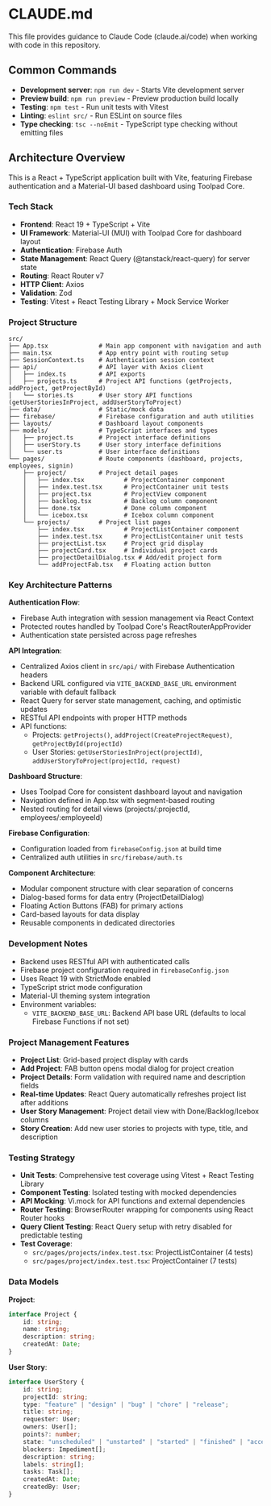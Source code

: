 # CLAUDE.md

This file provides guidance to Claude Code (claude.ai/code) when working with code in this repository.

## Common Commands

- **Development server**: `npm run dev` - Starts Vite development server
- **Preview build**: `npm run preview` - Preview production build locally
- **Testing**: `npm test` - Run unit tests with Vitest
- **Linting**: `eslint src/` - Run ESLint on source files
- **Type checking**: `tsc --noEmit` - TypeScript type checking without emitting files

## Architecture Overview

This is a React + TypeScript application built with Vite, featuring Firebase authentication and a Material-UI based dashboard using Toolpad Core.

### Tech Stack
- **Frontend**: React 19 + TypeScript + Vite
- **UI Framework**: Material-UI (MUI) with Toolpad Core for dashboard layout
- **Authentication**: Firebase Auth
- **State Management**: React Query (@tanstack/react-query) for server state
- **Routing**: React Router v7
- **HTTP Client**: Axios
- **Validation**: Zod
- **Testing**: Vitest + React Testing Library + Mock Service Worker

### Project Structure
```
src/
├── App.tsx              # Main app component with navigation and auth
├── main.tsx             # App entry point with routing setup
├── SessionContext.ts    # Authentication session context
├── api/                 # API layer with Axios client
│   ├── index.ts         # API exports
│   ├── projects.ts      # Project API functions (getProjects, addProject, getProjectById)
│   └── stories.ts       # User story API functions (getUserStoriesInProject, addUserStoryToProject)
├── data/                # Static/mock data
├── firebase/            # Firebase configuration and auth utilities
├── layouts/             # Dashboard layout components
├── models/              # TypeScript interfaces and types
│   ├── project.ts       # Project interface definitions
│   ├── userStory.ts     # User story interface definitions
│   └── user.ts          # User interface definitions
└── pages/               # Route components (dashboard, projects, employees, signin)
    ├── project/         # Project detail pages
    │   ├── index.tsx           # ProjectContainer component
    │   ├── index.test.tsx      # ProjectContainer unit tests
    │   ├── project.tsx         # ProjectView component
    │   ├── backlog.tsx         # Backlog column component
    │   ├── done.tsx            # Done column component
    │   └── icebox.tsx          # Icebox column component
    └── projects/        # Project list pages
        ├── index.tsx           # ProjectListContainer component
        ├── index.test.tsx      # ProjectListContainer unit tests
        ├── projectList.tsx     # Project grid display
        ├── projectCard.tsx     # Individual project cards
        ├── projectDetailDialog.tsx # Add/edit project form
        └── addProjectFab.tsx   # Floating action button
```

### Key Architecture Patterns

**Authentication Flow**:
- Firebase Auth integration with session management via React Context
- Protected routes handled by Toolpad Core's ReactRouterAppProvider
- Authentication state persisted across page refreshes

**API Integration**:
- Centralized Axios client in `src/api/` with Firebase Authentication headers
- Backend URL configured via `VITE_BACKEND_BASE_URL` environment variable with default fallback
- React Query for server state management, caching, and optimistic updates
- RESTful API endpoints with proper HTTP methods
- API functions: 
  - Projects: `getProjects()`, `addProject(CreateProjectRequest)`, `getProjectById(projectId)`
  - User Stories: `getUserStoriesInProject(projectId)`, `addUserStoryToProject(projectId, request)`

**Dashboard Structure**:
- Uses Toolpad Core for consistent dashboard layout and navigation
- Navigation defined in App.tsx with segment-based routing
- Nested routing for detail views (projects/:projectId, employees/:employeeId)

**Firebase Configuration**:
- Configuration loaded from `firebaseConfig.json` at build time
- Centralized auth utilities in `src/firebase/auth.ts`

**Component Architecture**:
- Modular component structure with clear separation of concerns
- Dialog-based forms for data entry (ProjectDetailDialog)
- Floating Action Buttons (FAB) for primary actions
- Card-based layouts for data display
- Reusable components in dedicated directories

### Development Notes

- Backend uses RESTful API with authenticated calls
- Firebase project configuration required in `firebaseConfig.json`
- Uses React 19 with StrictMode enabled
- TypeScript strict mode configuration
- Material-UI theming system integration
- Environment variables:
  - `VITE_BACKEND_BASE_URL`: Backend API base URL (defaults to local Firebase Functions if not set)

### Project Management Features

- **Project List**: Grid-based project display with cards
- **Add Project**: FAB button opens modal dialog for project creation
- **Project Details**: Form validation with required name and description fields
- **Real-time Updates**: React Query automatically refreshes project list after additions
- **User Story Management**: Project detail view with Done/Backlog/Icebox columns
- **Story Creation**: Add new user stories to projects with type, title, and description

### Testing Strategy

- **Unit Tests**: Comprehensive test coverage using Vitest + React Testing Library
- **Component Testing**: Isolated testing with mocked dependencies
- **API Mocking**: Vi.mock for API functions and external dependencies
- **Router Testing**: BrowserRouter wrapping for components using React Router hooks
- **Query Client Testing**: React Query setup with retry disabled for predictable testing
- **Test Coverage**:
  - `src/pages/projects/index.test.tsx`: ProjectListContainer (4 tests)
  - `src/pages/project/index.test.tsx`: ProjectContainer (7 tests)

### Data Models

**Project**:
```typescript
interface Project {
    id: string;
    name: string;
    description: string;
    createdAt: Date;
}
```

**User Story**:
```typescript
interface UserStory {
    id: string;
    projectId: string;
    type: "feature" | "design" | "bug" | "chore" | "release";
    title: string;
    requester: User;
    owners: User[];
    points?: number;
    state: "unscheduled" | "unstarted" | "started" | "finished" | "accepted" | "rejected";
    blockers: Impediment[];
    description: string;
    labels: string[];
    tasks: Task[];
    createdAt: Date;
    createdBy: User;
}
```